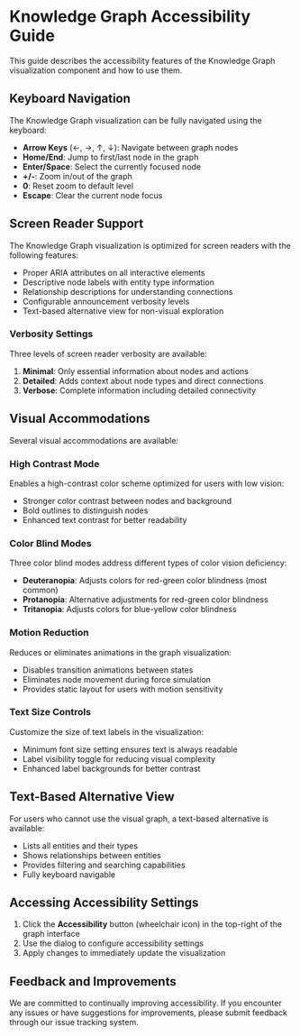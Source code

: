 # Knowledge Graph Accessibility Guide

This guide describes the accessibility features of the Knowledge Graph visualization component and how to use them.

## Keyboard Navigation

The Knowledge Graph visualization can be fully navigated using the keyboard:

- **Arrow Keys** (←, →, ↑, ↓): Navigate between graph nodes
- **Home/End**: Jump to first/last node in the graph
- **Enter/Space**: Select the currently focused node
- **+/-**: Zoom in/out of the graph
- **0**: Reset zoom to default level
- **Escape**: Clear the current node focus

## Screen Reader Support

The Knowledge Graph visualization is optimized for screen readers with the following features:

- Proper ARIA attributes on all interactive elements
- Descriptive node labels with entity type information
- Relationship descriptions for understanding connections
- Configurable announcement verbosity levels
- Text-based alternative view for non-visual exploration

### Verbosity Settings

Three levels of screen reader verbosity are available:

1. **Minimal**: Only essential information about nodes and actions
2. **Detailed**: Adds context about node types and direct connections
3. **Verbose**: Complete information including detailed connectivity

## Visual Accommodations

Several visual accommodations are available:

### High Contrast Mode

Enables a high-contrast color scheme optimized for users with low vision:
- Stronger color contrast between nodes and background
- Bold outlines to distinguish nodes
- Enhanced text contrast for better readability

### Color Blind Modes

Three color blind modes address different types of color vision deficiency:
- **Deuteranopia**: Adjusts colors for red-green color blindness (most common)
- **Protanopia**: Alternative adjustments for red-green color blindness
- **Tritanopia**: Adjusts colors for blue-yellow color blindness

### Motion Reduction

Reduces or eliminates animations in the graph visualization:
- Disables transition animations between states
- Eliminates node movement during force simulation
- Provides static layout for users with motion sensitivity

### Text Size Controls

Customize the size of text labels in the visualization:
- Minimum font size setting ensures text is always readable
- Label visibility toggle for reducing visual complexity
- Enhanced label backgrounds for better contrast

## Text-Based Alternative View

For users who cannot use the visual graph, a text-based alternative is available:

- Lists all entities and their types
- Shows relationships between entities
- Provides filtering and searching capabilities
- Fully keyboard navigable

## Accessing Accessibility Settings

1. Click the **Accessibility** button (wheelchair icon) in the top-right of the graph interface
2. Use the dialog to configure accessibility settings
3. Apply changes to immediately update the visualization

## Feedback and Improvements

We are committed to continually improving accessibility. If you encounter any issues or have suggestions for improvements, please submit feedback through our issue tracking system.